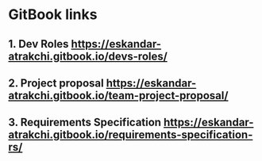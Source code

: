 # GitBook links 

## 1. Dev Roles https://eskandar-atrakchi.gitbook.io/devs-roles/

## 2. Project proposal https://eskandar-atrakchi.gitbook.io/team-project-proposal/

## 3. Requirements Specification https://eskandar-atrakchi.gitbook.io/requirements-specification-rs/
